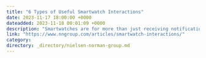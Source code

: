 ```yaml
---
title: "6 Types of Useful Smartwatch Interactions"
date: 2023-11-17 18:00:00 +0000
dateadded: 2023-11-18 00:01:09 +0000
description: "Smartwatches are for more than just receiving notifications and tracking steps. They afford at least 6 different types of interactions that users find useful."
link: "https://www.nngroup.com/articles/smartwatch-interactions/"
category:
directory: _directory/nielsen-norman-group.md
---
```

